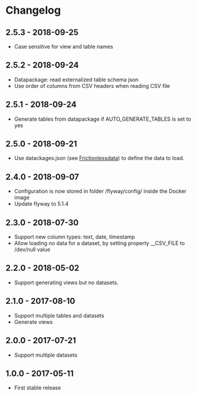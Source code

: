 
# Changelog

## 2.5.3 - 2018-09-25

* Case sensitive for view and table names

## 2.5.2 - 2018-09-24

* Datapackage: read externalized table schema json
* Use order of columns from CSV headers when reading CSV file

## 2.5.1 - 2018-09-24

* Generate tables from datapackage if AUTO_GENERATE_TABLES is set to yes

## 2.5.0 - 2018-09-21

* Use datackages.json (see [Frictionlessdata](https://http://frictionlessdata.io/)) to define the data to load.

## 2.4.0 - 2018-09-07

* Configuration is now stored in folder /flyway/config/ inside the Docker image
* Update flyway to 5.1.4

## 2.3.0 - 2018-07-30

* Support new column types: text, date, timestamp
* Allow loading no data for a dataset, by setting property \_\_CSV_FILE to /dev/null value

## 2.2.0 - 2018-05-02

* Support generating views but no datasets.

## 2.1.0 - 2017-08-10

* Support multiple tables and datasets
* Generate views

## 2.0.0 - 2017-07-21

* Support multiple datasets

## 1.0.0 - 2017-05-11

* First stable release
